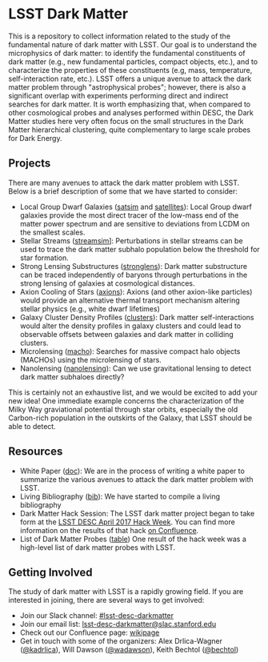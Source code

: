 # LSST Dark Matter

This is a repository to collect information related to the study of the fundamental nature of dark matter with LSST. Our goal is to understand the microphysics of dark matter: to identify the fundamental constituents of dark matter (e.g., new fundamental particles, compact objects, etc.), and to characterize the properties of these constituents (e.g, mass, temperature, self-interaction rate, etc.). LSST offers a unique avenue to attack the dark matter problem through "astrophysical probes"; however, there is also a significant overlap with experiments performing direct and indirect searches for dark matter. It is worth emphasizing that, when compared to other cosmological probes and analyses performed within DESC, the Dark Matter studies here very often focus on the small structures in the Dark Matter hierarchical clustering, quite complementary to large scale probes for Dark Energy.

## Projects

There are many avenues to attack the dark matter problem with LSST. Below is a brief description of some that we have started to consider:

* Local Group Dwarf Galaxies ([satsim](satsim) and [satellites](satellites)): Local Group dwarf galaxies provide the most direct tracer of the low-mass end of the matter power spectrum and are sensitive to deviations from LCDM on the smallest scales.
* Stellar Streams ([streamsim](streamsim)]: Perturbations in stellar streams can be used to trace the dark matter subhalo population below the threshold for star formation.
* Strong Lensing Substructures ([stronglens](stronglens)): Dark matter substructure can be traced independently of baryons through perturbations in the strong lensing of galaxies at cosmological distances. 
* Axion Cooling of Stars ([axions](axions)): Axions (and other axion-like particles) would provide an alternative thermal transport mechanism altering stellar physics (e.g., white dwarf lifetimes)
* Galaxy Cluster Density Profiles ([clusters](clusters)): Dark matter self-interactions would alter the density profiles in galaxy clusters and could lead to observable offsets between galaxies and dark matter in colliding clusters.
* Microlensing ([macho](macho)): Searches for massive compact halo objects (MACHOs) using the microlensing of stars.
* Nanolensing ([nanolensing](nanolensing)): Can we use gravitational lensing to detect dark matter subhaloes directly?

This is certainly not an exhaustive list, and we would be excited to add your new idea! One immediate example concerns the characterization of the Milky Way graviational potential through star orbits, especially the old Carbon-rich population in the outskirts of the Galaxy, that LSST should be able to detect.

## Resources

* White Paper ([doc](https://www.overleaf.com/read/pfpzvsxgfwmx)): We are in the process of writing a white paper to summarize the various avenues to attack the dark matter problem with LSST. 
* Living Bibliography ([bib](https://www.overleaf.com/read/pxkbfrqxnqdx)): We have started to compile a living bibliography 
* Dark Matter Hack Session:  The LSST dark matter project began to take form at the [LSST DESC April 2017 Hack Week](https://confluence.slac.stanford.edu/display/LSSTDESC/Hack+Week%3A+April+3-7+2017+-+FNAL). You can find more information on the results of that hack [on Confluence](https://confluence.slac.stanford.edu/display/LSSTDESC/Hack+Week%3A+April+3-7+2017+-+Dark+Matter+Hack).
* List of Dark Matter Probes ([table](table.md)) One result of the hack week was a high-level list of dark matter probes with LSST.

## Getting Involved

The study of dark matter with LSST is a rapidly growing field. If you are interested in joining, there are several ways to get involved:
* Join our Slack channel: [#lsst-desc-darkmatter](https://lsstc.slack.com/messages/C4THJHURX)
* Join our email list: [<lsst-desc-darkmatter@slac.stanford.edu>](http://srs.slac.stanford.edu/GroupManager/exp/LSST-DESC/protected/mailLists.jsp)
* Check out our Confluence page: [wikipage](https://confluence.slac.stanford.edu/display/LSSTDESC/Dark+Matter)
* Get in touch with some of the organizers: Alex Drlica-Wagner ([@kadrlica](https://github.com/kadrlica)), Will Dawson ([@wadawson](https://github.com/wadawson)), Keith Bechtol ([@bechtol](https://github.com/bechtol))
